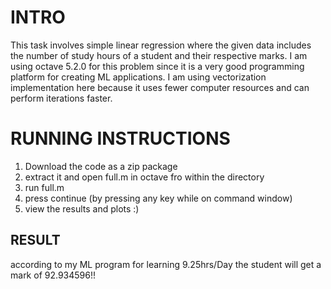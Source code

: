 # INTRO

This task involves simple linear regression where the given data includes the number of study hours of a student and their respective marks. I am using octave 5.2.0 for this problem since it is a very good programming platform for creating ML applications. I am using vectorization implementation here because it uses fewer computer resources and can perform iterations faster.

# RUNNING INSTRUCTIONS

1. Download the code as a zip package
2. extract it and open full.m in octave fro within the directory 
3. run full.m 
4. press continue (by pressing any key while on command window) 
5. view the results and plots :)

## RESULT

according to my ML program for learning 9.25hrs/Day the student will get a mark of 92.934596!!
